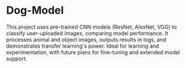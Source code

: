 # Dog-Model
This project uses pre-trained CNN models (ResNet, AlexNet, VGG) to classify user-uploaded images, comparing model performance. It processes animal and object images, outputs results in logs, and demonstrates transfer learning's power. Ideal for learning and experimentation, with future plans for fine-tuning and extended model support.
